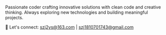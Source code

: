 Passionate coder crafting innovative solutions with clean code and creative thinking. Always exploring new technologies and building meaningful projects.

📧 Let's connect: szj2ys@163.com | szj1810701743@gmail.com
